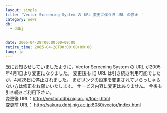 ```yaml
---
layout: simple
title: 'Vector Screening System の URL 変更に伴う旧 URL の停止　'
category: news
db:
  - ddbj


date: 2005-04-28T00:00:00+09:00
retire_time: 2005-04-28T00:00:00+09:00
lang: ja
---
```


既にお知らせしていましたように，Vector Screening System の URL が2005年4月1日より変更になりました。 変更後も 旧 URL は引き続き利用可能でしたが，4月28日に停止されました。 まだリンクの設定を変更されていらっしゃらない方は修正をお願いいたします。 サービス内容に変更はありません。 今後も引き続きご利用下さい。<br>変更後 URL：http://vector.ddbj.nig.ac.jp/top-j.html<br>変更前 URL： http://sakura.ddbj.nig.ac.jp:8080/vector/index.html
